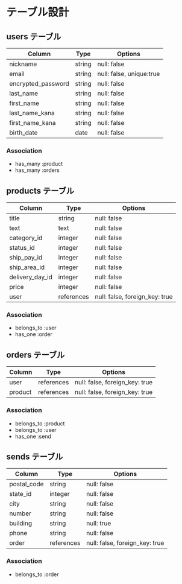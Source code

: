 # テーブル設計

## users テーブル

| Column             | Type   | Options     |
| ------------------ | ------ | ----------- |
| nickname           | string | null: false |
| email              | string | null: false, unique:true |
| encrypted_password | string | null: false |
| last_name          | string | null: false |
| first_name         | string | null: false |
| last_name_kana     | string | null: false |
| first_name_kana    | string | null: false |
| birth_date         | date   | null: false |

### Association

- has_many :product
- has_many :orders


## products テーブル

| Column          | Type       | Options     |
| --------------- | ---------- | ----------- |
| title           | string     | null: false |
| text            | text       | null: false |
| category_id     | integer    | null: false |
| status_id       | integer    | null: false |
| ship_pay_id     | integer    | null: false |
| ship_area_id    | integer    | null: false |
| delivery_day_id | integer    | null: false |
| price           | integer    | null: false |
| user            | references | null: false, foreign_key: true |

### Association

- belongs_to :user
- has_one :order


## orders テーブル

| Column    | Type       | Options                        |
| --------- | ---------- | ------------------------------ |
| user      | references | null: false, foreign_key: true |
| product   | references | null: false, foreign_key: true |

### Association

- belongs_to :product
- belongs_to :user
- has_one :send


## sends テーブル

| Column      | Type       | Options                        |
| ----------- | ---------- | ------------------------------ |
| postal_code | string     | null: false |
| state_id    | integer    | null: false |
| city        | string     | null: false |
| number      | string     | null: false |
| building    | string     | null: true  |
| phone       | string     | null: false |
| order       | references | null: false, foreign_key: true |

### Association

- belongs_to :order